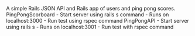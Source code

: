 A simple Rails JSON API and Rails app of users and ping pong scores.  
  PingPongScorboard
    - Start server using rails s command
    - Runs on localhost:3000
    - Run test using rspec command
  PingPongAPI
    - Start server using rails s
    - Runs on localhost:3001
    - Run test with rspec command
